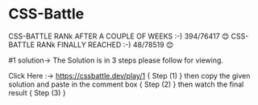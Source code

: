 # CSS-Battle

CSS-BATTLE RANk AFTER A COUPLE OF WEEKS :-)  394/76417 😊
CSS-BATTLE RANk FINALLY REACHED :-)  48/78519 😊


#1 solution-> The Solution is in 3 steps please follow for viewing.

Click Here :->  https://cssbattle.dev/play/1  { Step (1) }
then copy the given solution and paste in the comment box { Step (2) }
then watch the final result { Step (3) }
